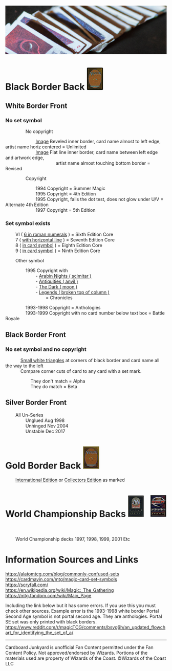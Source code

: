 ![old cards](/assets/header.png)


# Black Border Back ![magic card with black back border](/assets/black_back_50_70.jpg)

## White Border Front

### No set symbol
	
                No copyright
	 
                        [Image](/assets/unlimited.png) Beveled inner border, card name almost to left edge, 
					artist name horiz centered = Unlimited  
                        [Image](/assets/revised.png) Flat line inner border, card name between left edge and artwork edge,  
                                        artist name almost touching bottom border = Revised

                Copyright
      
                        1994 Copyright = Summer Magic  
                        1995 Copyright = 4th Edition  
                        1995 Copyright, fails the dot test, does not glow under U/V = Alternate 4th Edition  
                        1997 Copyright = 5th Edition

### Set symbol exists

        VI ( [6 in roman numerals](/assets/symbols/symbol_oncard_sixth.png) ) = Sixth Edition Core   
        7 ( [with horizontal line](/assets/symbols/symbol_oncard_seventh.png) ) = Seventh Edition Core  
        8 ( [in card symbol](/assets/symbols/symbol_oncard_eight.png) ) = Eighth Edition Core  
        9 ( [in card symbol](/assets/symbols/symbol_oncard_ninth.png) ) = Ninth Edition Core  
	
        Other symbol  

                1995 Copyright with  
                        - [Arabin Nights ( scimitar ) ](/assets/symbols/symbol_arabian_nights.png)  
                        - [Antiquities ( anvil ) ](/assets/symbols/symbol_antiquities.png)  
                        - [The Dark ( moon ) ](/assets/symbols/symbol_the_dark.png)  
                        - [Legends ( broken top of column ) ](/assets/symbols/symbol_legends.png)  
                                = Chronicles  
                  
                1993-1998 Copyright = Anthologies  
                1993-1999 Copyright with no card number below text box = Battle Royale  

    
## Black Border Front

### No set symbol and no copyright  
 
       
            [Small white triangles](/assets/alpha_beta_triangles.png) at corners of black border and card name all the way to the left  
            Compare corner cuts of card to any card with a set mark.  

                    They don't match = Alpha  
                    They do match = Beta  

## Silver Border Front

        All Un-Series  
                Unglued Aug 1998  
                Unhinged Nov 2004  
                Unstable Dec 2017



# Gold Border Back ![magic card with gold back border](/assets/gold_back_50_70.jpg)

        [International Edition](/assets/intl_edition_back.png) or [Collectors Edition](/assets/collectors_edition_back.png) as marked  

# World Championship Backs ![magic card with world champ back 1](/assets/champ_back_50_70_1.png)   ![magic card with world champ back 2](/assets/champ_back_50_70_2.png) 
 
        World Championship decks 1997, 1998, 1999, 2001 Etc

# Information Sources and Links

https://alatomtcg.com/blog/commonly-confused-sets  
https://cardmavin.com/mtg/magic-card-set-symbols  
https://scryfall.com/  
https://en.wikipedia.org/wiki/Magic:_The_Gathering  
https://mtg.fandom.com/wiki/Main_Page

Including the link below but it has some errors. If you use this you must check other sources. Example error is the 1993-1998 white border Portal Second Age symbol is not portal second age. They are anthologies. Portal SE set was only printed with black borders.   
https://www.reddit.com/r/magicTCG/comments/bsvg6h/an_updated_flowchart_for_identifying_the_set_of_a/


<hr>

Cardboard Junkyard is unofficial Fan Content permitted under the Fan Content Policy. Not approved/endorsed by Wizards. Portions of the materials used are property of Wizards of the Coast. ©Wizards of the Coast LLC



